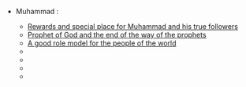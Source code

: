 - Muhammad :

  - [Rewards and special place for Muhammad and his true followers](https://quran.com/48/29)
  - [Prophet of God and the end of the way of the prophets](https://quran.com/33/40)
  - [A good role model for the people of the world](https://quran.com/33/21)
  - []()
  - []()
  - []()
  - []()
